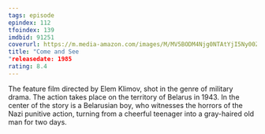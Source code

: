 ```yaml
---
tags: episode
epindex: 112
tfoindex: 139
imdbid: 91251
coverurl: https://m.media-amazon.com/images/M/MV5BODM4Njg0NTAtYjI5Ny00ZjAxLTkwNmItZTMxMWU5M2U3M2RjXkEyXkFqcGdeQXVyNzkwMjQ5NzM@._V1_SX202_CR0,0,202,300_.jpg
title: "Come and See
"releasedate: 1985
rating: 8.4
---
```


The feature film directed by Elem Klimov, shot in the genre of military drama. The action takes place on the territory of Belarus in 1943. In the center of the story is a Belarusian boy, who witnesses the horrors of the Nazi punitive action, turning from a cheerful teenager into a gray-haired old man for two days.